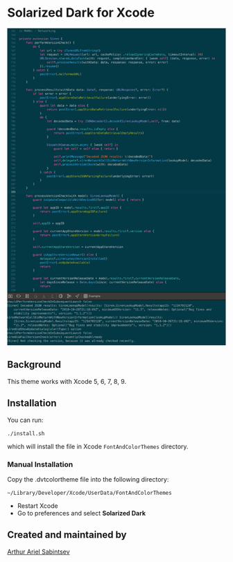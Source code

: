 Solarized Dark for Xcode
========================

![Solarized Dark Screen Shot](https://github.com/ArtSabintsev/Solarized-Dark-for-Xcode/blob/master/solarizedDark.png?raw=true "Solarized Dark Screenshot")

## Background
This theme works with Xcode 5, 6, 7, 8, 9.

## Installation

You can run:
```
./install.sh
```

which will install the file in Xcode `FontAndColorThemes` directory.

### Manual Installation
Copy the .dvtcolortheme file into the following directory:

```
~/Library/Developer/Xcode/UserData/FontAndColorThemes
```
- Restart Xcode
- Go to preferences and select **Solarized Dark**

## Created and maintained by
[Arthur Ariel Sabintsev](http://www.sabintsev.com)
